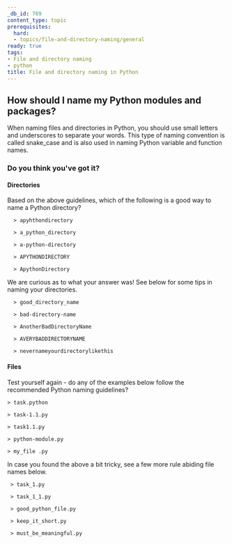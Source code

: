 ```yaml
---
_db_id: 769
content_type: topic
prerequisites:
  hard:
  - topics/file-and-directory-naming/general
ready: true
tags:
- File and directory naming
- python
title: File and directory naming in Python
---
```


## How should I name my Python modules and packages?

When naming files and directories in Python, you should use small letters and underscores to separate your words.
This type of naming convention is called snake_case and is also used in naming Python variable and function names.

### Do you think you've got it? 

#### Directories

Based on the above guidelines, which of the following is a good way to name a Python directory?
```
  > apyhthondirectory
  
  > a_python_directory
  
  > a-python-directory
  
  > APYTHONDIRECTORY
  
  > ApythonDirectory
```

We are curious as to what your answer was!
See below for some tips in naming your directories.
```
  > good_directory_name
  
  > bad-directory-name
  
  > AnotherBadDirectoryName
  
  > AVERYBADDIRECTORYNAME
  
  > nevernameyourdirectorylikethis
```
#### Files

Test yourself again - do any of the examples below follow the recommended Python naming guidelines?
 ```
 > task.python
 
 > task-1.1.py
 
 > task1.1.py
 
 > python-module.py
 
 > my_file .py
```

In case you found the above a bit tricky, see a few more rule abiding file names below.
```
 > task_1.py
 
 > task_1_1.py
 
 > good_python_file.py
 
 > keep_it_short.py
 
 > must_be_meaningful.py

```